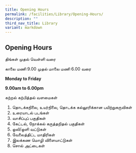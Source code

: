 ```yaml
---
title: Opening Hours
permalink: /facilities/Library/Opening-Hours/
description: ""
third_nav_title: Library
variant: markdown
---
```

## Opening Hours

திங்கள் முதல் வெள்ளி வரை

காலை மணி 9.00 முதல் மாலை மணி 6.00 வரை

**Monday to Friday**

**9.00am to 6.00pm**

கற்றல் கற்பித்தல் வளமைகள்

1.  தொடக்கநிலை, உயர்நிலை, தொடக்க கல்லூரிக்கான பயிற்றுகருவிகள்
2.  உரையாடல் படங்கள்
3.  வாசிப்புப் பகுதிகள்
4.  கேட்டல், நோக்கல் கருத்தறிதல் பகுதிகள்
5.  ஒலி/ஒளி வட்டுகள்
6.  வேலைத்திட்ட மாதிரிகள்
7.  இலக்கண மொழி விளையாட்டுகள்
8.  சொல் அட்டைகள்